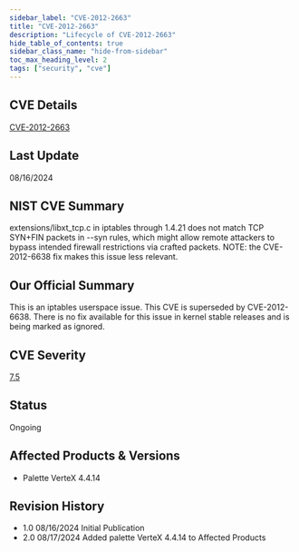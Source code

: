 ```yaml
---
sidebar_label: "CVE-2012-2663"
title: "CVE-2012-2663"
description: "Lifecycle of CVE-2012-2663"
hide_table_of_contents: true
sidebar_class_name: "hide-from-sidebar"
toc_max_heading_level: 2
tags: ["security", "cve"]
---
```


## CVE Details

[CVE-2012-2663](https://nvd.nist.gov/vuln/detail/CVE-2012-2663)

## Last Update

08/16/2024

## NIST CVE Summary

extensions/libxt_tcp.c in iptables through 1.4.21 does not match TCP SYN+FIN packets in --syn rules, which might allow
remote attackers to bypass intended firewall restrictions via crafted packets. NOTE: the CVE-2012-6638 fix makes this
issue less relevant.

## Our Official Summary

This is an iptables userspace issue. This CVE is superseded by CVE-2012-6638. There is no fix available for this issue
in kernel stable releases and is being marked as ignored.

## CVE Severity

[7.5](https://nvd.nist.gov/vuln/detail/CVE-2012-2663)

## Status

Ongoing

## Affected Products & Versions

- Palette VerteX 4.4.14

## Revision History

- 1.0 08/16/2024 Initial Publication
- 2.0 08/17/2024 Added palette VerteX 4.4.14 to Affected Products
